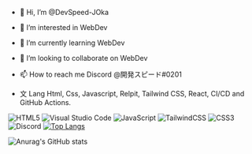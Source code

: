 - 👋 Hi, I’m @DevSpeed-JOka
- 👀 I’m interested in WebDev
- 🌱 I’m currently learning WebDev
- 👥 I’m looking to collaborate on WebDev
- 📫 How to reach me Discord  @開発スピード#0201


- 文 Lang Html, Css, Javascript, Relpit, Tailwind CSS, React, CI/CD and GitHub Actions.

![HTML5](https://img.shields.io/badge/html5-%23E34F26.svg?style=for-the-badge&logo=html5&logoColor=white) ![Visual Studio Code](https://img.shields.io/badge/Visual%20Studio%20Code-0078d7.svg?style=for-the-badge&logo=visual-studio-code&logoColor=white) 	![JavaScript](https://img.shields.io/badge/javascript-%23323330.svg?style=for-the-badge&logo=javascript&logoColor=%23F7DF1E) ![TailwindCSS](https://img.shields.io/badge/tailwindcss-%2338B2AC.svg?style=for-the-badge&logo=tailwind-css&logoColor=white) 	![CSS3](https://img.shields.io/badge/css3-%231572B6.svg?style=for-the-badge&logo=css3&logoColor=white) ![Discord](https://img.shields.io/badge/%3CServer%3E-%237289DA.svg?style=for-the-badge&logo=discord&logoColor=white)
[![Top Langs](https://github-readme-stats.vercel.app/api/top-langs/?username=anuraghazra&layout=compact)](https://github.com/anuraghazra/github-readme-stats)




![Anurag's GitHub stats](https://github-readme-stats.vercel.app/api?username=DevSpeed-JOka&show_icons=true&theme=radical)

